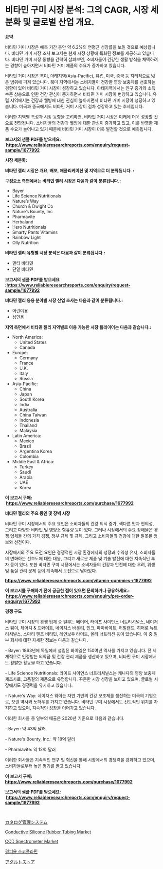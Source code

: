 <p><h1>비타민 구미 시장 분석: 그의 CAGR, 시장 세분화 및 글로벌 산업 개요.</h1></p><p><strong>요약</strong></p>
<p><p>비타민 거미 시장은 예측 기간 동안 약 6.2%의 연평균 성장률을 보일 것으로 예상됩니다. 비타민 거미 시장 조사 보고서는 현재 시장 상황에 특화된 정보를 제공하고 있습니다. 비타민 거미 시장 동향을 간략히 살펴보면, 소비자들이 건강한 생활 방식을 채택하려는 경향이 높아지면서 비타민 거미 제품의 수요가 증가하고 있습니다.</p><p>비타민 거미 시장은 북미, 아태지역(Asia-Pacific), 유럽, 미국, 중국 등 지리적으로 넓은 범위에 퍼져 있습니다. 북미 지역에서는 소비자들이 건강한 영양 보충제를 선호하는 경향이 있어 비타민 거미 시장이 성장하고 있습니다. 아태지역에서는 인구 증가와 소득 수준 상승으로 인한 건강 관심이 증가하면서 비타민 거미 시장이 번창하고 있습니다. 유럽 지역에서는 건강과 웰빙에 대한 관심이 높아지면서 비타민 거미 시장이 성장하고 있습니다. 미국과 중국에서도 비타민 거미 시장이 점차 성장하고 있는 추세입니다.</p><p>이러한 지역별 특성과 시장 동향을 고려하면, 비타민 거미 시장은 미래에 더욱 성장할 것으로 전망됩니다. 소비자들의 건강과 웰빙에 대한 관심이 증가하고 있고, 이를 반영한 제품 수요가 늘어나고 있기 때문에 비타민 거미 시장이 더욱 발전할 것으로 예측됩니다.</p></p>
<p><strong>보고서의 샘플 PDF를 받으세요: &nbsp;<a href="https://www.reliableresearchreports.com/enquiry/request-sample/1677992">https://www.reliableresearchreports.com/enquiry/request-sample/1677992</a></strong></p>
<p><strong>시장 세분화:</strong></p>
<p><strong> 비타민 젤리 시장은 개요, 배포, 애플리케이션 및 지역으로 더 분류됩니다. :</strong></p>
<p><strong>구성요소 측면에서는 비타민 젤리 시장은 다음과 같이 분류됩니다.:</strong></p>
<p><ul><li>Bayer</li><li>Life Science Nutritionals</li><li>Nature’s Way</li><li>Church & Dwight Co</li><li>Nature’s Bounty, Inc</li><li>Pharmavite</li><li>Herbaland</li><li>Hero Nutritionals</li><li>Smarty Pants Vitamins</li><li>Rainbow Light</li><li>Olly Nutrition</li></ul></p>
<p><strong> 비타민 젤리 유형별 시장 분석은 다음과 같이 분류됩니다.:</strong></p>
<p><ul><li>멀티 비타민</li><li>단일 비타민</li></ul></p>
<p><strong>보고서의 샘플 PDF를 받으세요 :<a href="https://www.reliableresearchreports.com/enquiry/request-sample/1677992">https://www.reliableresearchreports.com/enquiry/request-sample/1677992</a></strong></p>
<p><strong> 비타민 젤리 응용 분야별 시장 산업 조사는 다음과 같이 분류됩니다.:</strong></p>
<p><ul><li>어린이용</li><li>성인용</li></ul></p>
<p><strong>지역 측면에서 비타민 젤리 지역별로 이용 가능한 시장 플레이어는 다음과 같습니다.:</strong></p>
<p><ul>
    <li>
        North America:
        <ul>
            <li>United States</li>
            <li>Canada</li>
        </ul>
    </li>
    <li>
        Europe:
        <ul>
            <li>Germany</li>
            <li>France</li>
            <li>U.K.</li>
            <li>Italy</li>
            <li>Russia</li>
        </ul>
    </li>
    <li>
        Asia-Pacific:
        <ul>
            <li>China</li>
            <li>Japan</li>
            <li>South Korea</li>
            <li>India</li>
            <li>Australia</li>
            <li>China Taiwan</li>
            <li>Indonesia</li>
            <li>Thailand</li>
            <li>Malaysia</li>
        </ul>
    </li>
    <li>
        Latin America:
        <ul>
            <li>Mexico</li>
            <li>Brazil</li>
            <li>Argentina Korea</li>
            <li>Colombia</li>
        </ul>
    </li>
    <li>
        Middle East & Africa:
        <ul>
            <li>Turkey</li>
            <li>Saudi</li>
            <li>Arabia</li>
            <li>UAE</li>
            <li>Korea</li>
        </ul>
    </li>
    </ul></p>
<p><strong>이 보고서 구매: &nbsp;<a href="https://www.reliableresearchreports.com/purchase/1677992">https://www.reliableresearchreports.com/purchase/1677992</a></strong></p>
<p><strong>비타민 젤리의 주요 동인 및 장벽 시장</strong></p>
<p><p>비타민 구미 시장에서의 주요 요인은 소비자들의 건강 의식 증가, 색다른 맛과 편의성, 그리고 다양한 비타민 및 영양소 함유량 등이 있다. 그러나 시장에서의 주요 장애물은 경쟁 업체들 간의 가격 경쟁, 정부 규제 및 규제, 그리고 소비자들의 건강에 대한 잘못된 정보와 선전이다.</p><p>시장에서의 주요 도전 요인은 경쟁적인 시장 환경에서의 성장과 수익성 유지, 소비자들의 변화하는 선호도에 대한 대응, 그리고 새로운 제품 및 기술 발전에 대한 지속적인 투자 등이 있다. 또한 비타민 구미 시장에서는 소비자들의 건강과 안전에 대한 우려, 위생 및 품질 관리 문제 등이 계속해서 도전으로 남아있다.</p></p>
<p><strong><a href="https://www.reliableresearchreports.com/vitamin-gummies-r1677992">https://www.reliableresearchreports.com/vitamin-gummies-r1677992</a></strong></p>
<p><strong>이 보고서를 구매하기 전에 궁금한 점이 있으면 문의하거나 공유하세요.: &nbsp;<a href="https://www.reliableresearchreports.com/enquiry/pre-order-enquiry/1677992">https://www.reliableresearchreports.com/enquiry/pre-order-enquiry/1677992</a></strong></p>
<p><strong>경쟁 구도</strong></p>
<p><p>비타민 구미 시장의 경쟁 업체 중 일부는 베이어, 라이프 사이언스 너트리셔널스, 네이처스 웨이, 체어치 & 드와이트, 네이처스 바운티, 인크, 파마바이트, 허벌랜드, 히어로 뉴트리셔널스, 스마티 팬츠 비타민, 레인보우 라이트, 올리 너트리션 등이 있습니다. 이 중 일부 회사에 대한 자세한 정보는 다음과 같습니다.</p><p>- Bayer: 1863년에 독일에서 설립된 바이엘은 150여년 역사를 가지고 있습니다. 전 세계적으로 인정받는 의약품 및 건강 관리 제품을 생산하고 있으며, 비타민 구미 시장에서도 활발한 활동을 하고 있습니다.</p><p>- Life Science Nutritionals: 라이프 사이언스 너트리셔널스는 캐나다의 영양 보충제 제조사로, 고품질의 제품으로 유명합니다. 꾸준한 시장 성장을 보이고 있으며, 글로벌 시장에서도 경쟁력을 유지하고 있습니다.</p><p>- Nature's Way: 네이처스 웨이는 자연 기반의 건강 보조제를 생산하는 미국의 기업으로, 오랜 역사와 노하우를 가지고 있습니다. 비타민 구미 시장에서도 선도적인 위치를 차지하고 있으며, 지속적인 성장을 이어가고 있습니다.</p><p>이러한 회사들 중 일부의 매출은 2020년 기준으로 다음과 같습니다.</p><p>- Bayer: 약 43억 달러</p><p>- Nature's Bounty, Inc.: 약 18억 달러</p><p>- Pharmavite: 약 12억 달러</p><p>이러한 회사들은 지속적인 연구 및 혁신을 통해 시장에서의 경쟁력을 강화하고 있으며, 소비자들로부터 높은 평가를 받고 있습니다.</p></p>
<p><strong>이 보고서 구매: &nbsp; <a href="https://www.reliableresearchreports.com/purchase/1677992">https://www.reliableresearchreports.com/purchase/1677992</a></strong></p>
<p><strong>보고서의 샘플 PDF를 받으세요: &nbsp;<a href="https://www.reliableresearchreports.com/enquiry/request-sample/1677992">https://www.reliableresearchreports.com/enquiry/request-sample/1677992</a></strong><strong></strong></p>
<p>&nbsp;</p>
<p><p><a href="https://medium.com/@luckeycorbin/%E3%82%AB%E3%82%BF%E3%83%AD%E3%82%B0%E7%AE%A1%E7%90%86%E3%82%B7%E3%82%B9%E3%83%86%E3%83%A0%E5%B8%82%E5%A0%B4-%E5%B8%82%E5%A0%B4%E3%82%B7%E3%82%A7%E3%82%A2-%E5%B8%82%E5%A0%B4%E5%8B%95%E5%90%91-%E3%81%8A%E3%82%88%E3%81%B3%E5%B0%86%E6%9D%A5%E3%81%AE%E6%88%90%E9%95%B7%E3%82%92%E6%8E%A2%E3%82%8B-f36a8d2969bf">カタログ管理システム</a></p><p><a href="https://issuu.com/reportprime-2/docs/conductive-silicone-rubber-tubing-market-size-2030">Conductive Silicone Rubber Tubing Market</a></p><p><a href="https://github.com/ashepherd82/Market-Research-Report-List-4/blob/main/ccd-spectrometer-market.md">CCD Spectrometer Market</a></p><p><a href="https://github.com/lkwggful07722/Market-Research-Report-List-1/blob/main/319216227226.md">경피용 스코폴라민</a></p><p><a href="https://medium.com/@lonnierami89675202/%E3%82%A2%E3%83%80%E3%83%AB%E3%83%88%E3%82%B9%E3%83%88%E3%82%A2%E3%81%AE%E5%B8%82%E5%A0%B4%E5%B1%95%E6%9C%9B-%E6%A5%AD%E7%95%8C%E6%A6%82%E8%A6%81%E3%81%A8%E4%BA%88%E6%B8%AC-2024%E5%B9%B4%E3%81%8B%E3%82%892031%E5%B9%B4-097aced5bc33">アダルトストア</a></p></p>